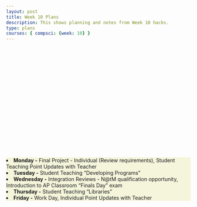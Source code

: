 ```yaml
---
layout: post
title: Week 10 Plans
description: This shows planning and notes from Week 10 hacks.
type: plans
courses: { compsci: {week: 10} }
---
```


<html>
   <head>
   </head>

   <body>
      <div style = "position:relative; left:0px; top:300px; background-color:beige;">
  <li><b>Monday -</b> Final Project - Individual (Review requirements), Student Teaching Point Updates with Teacher </li>
  <li><b>Tuesday -</b> Student Teaching “Developing Programs” </li>
  <li><b>Wednesday -</b> Integration Reviews - N@tM qualification opportunity, Introduction to AP Classroom “Finals Day” exam </li>
  <li><b>Thursday -</b> Student Teaching “Libraries” </li>
  <li><b>Friday -</b> Work Day, Individual Point Updates with Teacher </li>
      </div>
   </body>
</html>